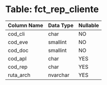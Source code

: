 # Table: fct_rep_cliente

| Column Name | Data Type | Nullable |
|-------------|-----------|----------|
| cod_cli | char | NO |
| cod_eve | smallint | NO |
| cod_doc | smallint | NO |
| cod_apl | char | YES |
| cod_rep | char | YES |
| ruta_arch | nvarchar | YES |
